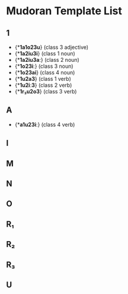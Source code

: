 # Mudoran Template List

## 1
- \{\***1a1o23u**} (class 3 adjective)
- \{\***1a2iu3i**} (class 1 noun)
- \{\***1a2iu3aː**} (class 2 noun)
- \{\***1o23iː**} (class 3 noun)
- \{\***1o23ai**} (class 4 noun)
- \{\***1u2a3**} (class 1 verb)
- \{\***1u2iː3**} (class 2 verb)
- \{\***1r₃u2o3**} (class 3 verb)

## A
- \{\***a1u23iː**} (class 4 verb)

## I

## M

## N

## O

## R₁

## R₂

## R₃

## U
